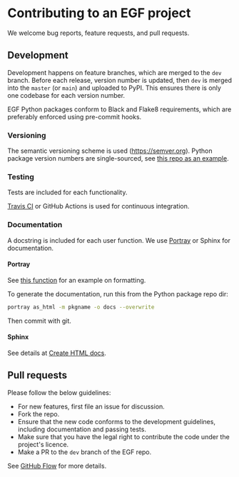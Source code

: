 # Contributing to an EGF project

We welcome bug reports, feature requests, and pull requests.

## Development

Development happens on feature branches, which are merged to the `dev` branch. Before each release, version number is updated, then `dev` is merged into the `master` (or `main`) and uploaded to PyPI. This ensures there is only one codebase for each version number.

EGF Python packages conform to Black and Flake8 requirements, which are preferably enforced using pre-commit hooks.

### Versioning

The semantic versioning scheme is used (<https://semver.org>). Python package version numbers are single-sourced, see [this repo as an example](https://github.com/Edinburgh-Genome-Foundry/Minotaor/blob/main/setup.py#L4).

### Testing

Tests are included for each functionality.

[Travis CI](https://travis-ci.org/github/Global-Biofoundries-Alliance/SynBioPython) or GitHub Actions is used for continuous integration.

### Documentation

A docstring is included for each user function. We use [Portray](https://github.com/timothycrosley/portray/) or Sphinx for documentation.

#### Portray

See [this function](https://github.com/Edinburgh-Genome-Foundry/Minotaor/blob/main/minotaor/minotaor.py#L53) for an example on formatting.

To generate the documentation, run this from the Python package repo dir:

```bash
portray as_html -m pkgname -o docs --overwrite
```

Then commit with git.

#### Sphinx

See details at [Create HTML docs](https://github.com/Edinburgh-Genome-Foundry/HowTo/tree/master/python/create_github_html_docs).

## Pull requests

Please follow the below guidelines:

* For new features, first file an issue for discussion.
* Fork the repo.
* Ensure that the new code conforms to the development guidelines, including documentation and passing tests.
* Make sure that you have the legal right to contribute the code under the project's licence.
* Make a PR to the `dev` branch of the EGF repo.

See [GitHub Flow](https://docs.github.com/en/get-started/quickstart/github-flow) for more details.
